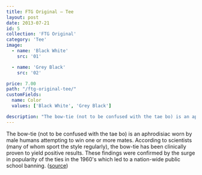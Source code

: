 ```yaml
---
title: FTG Original — Tee
layout: post
date: 2013-07-21
id: 5
collection: 'FTG Original'
category: 'Tee'
image:
  - name: 'Black White'
    src: '01'

  - name: 'Grey Black'
    src: '02'

price: 7.00
path: "/ftg-original-tee/"
customFields:
  name: Color
  values: ['Black White', 'Grey Black']

description: "The bow-tie (not to be confused with the tae bo) is an aphrodisiac worn by male humans attempting to win one or more mates."
---
```


The bow-tie (not to be confused with the tae bo) is an aphrodisiac worn by male humans attempting to win one or more mates. According to scientists (many of whom sport the style regularly), the bow-tie has been clinically proven to yield positive results. These findings were confirmed by the surge in popularity of the ties in the 1960's which led to a nation-wide public school banning. ([source](http://uncyclopedia.wikia.com/wiki/Bow_tie))
